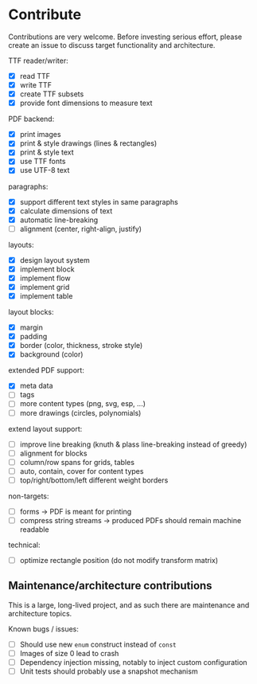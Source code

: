 # Contribute

Contributions are very welcome. Before investing serious effort, please create an issue to discuss target functionality
and architecture.

TTF reader/writer:

- [x] read TTF
- [x] write TTF
- [x] create TTF subsets
- [x] provide font dimensions to measure text

PDF backend:

- [x] print images
- [x] print & style drawings (lines & rectangles)
- [x] print & style text
- [x] use TTF fonts
- [x] use UTF-8 text

paragraphs:

- [x] support different text styles in same paragraphs
- [x] calculate dimensions of text
- [x] automatic line-breaking
- [ ] alignment (center, right-align, justify)

layouts:

- [x] design layout system
- [x] implement block
- [x] implement flow
- [x] implement grid
- [x] implement table

layout blocks:

- [x] margin
- [x] padding
- [x] border (color, thickness, stroke style)
- [x] background (color)

extended PDF support:

- [x] meta data
- [ ] tags
- [ ] more content types (png, svg, esp, ...)
- [ ] more drawings (circles, polynomials)

extend layout support:

- [ ] improve line breaking (knuth & plass line-breaking instead of greedy)
- [ ] alignment for blocks
- [ ] column/row spans for grids, tables
- [ ] auto, contain, cover for content types
- [ ] top/right/bottom/left different weight borders

non-targets:

- [ ] forms -> PDF is meant for printing
- [ ] compress string streams -> produced PDFs should remain machine readable

technical:

- [ ] optimize rectangle position (do not modify transform matrix)

## Maintenance/architecture contributions

This is a large, long-lived project, and as such there are maintenance and architecture topics.

Known bugs / issues:
- [ ] Should use new `enum` construct instead of `const`
- [ ] Images of size 0 lead to crash
- [ ] Dependency injection missing, notably to inject custom configuration
- [ ] Unit tests should probably use a snapshot mechanism

